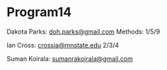 # Program14

Dakota Parks: doh.parks@gmail.com Methods: 1/5/9

Ian Cross: crossia@mnstate.edu 2/3/4

Suman Koirala: sumanrakoirala@gmail.com
